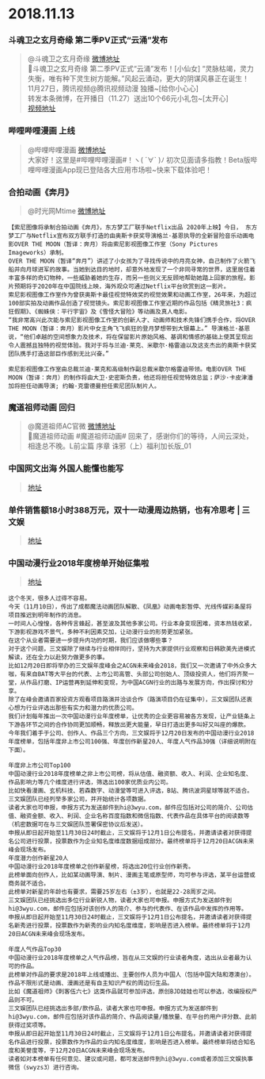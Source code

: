 # 2018.11.13

### 斗魂卫之玄月奇缘 第二季PV正式“云涌”发布
> @斗魂卫之玄月奇缘  [微博地址](https://weibo.com/6452646514/H2uUpAnvw?type=comment)   
>斗魂卫之玄月奇缘 第二季PV正式“云涌”发布！[小仙女] 
>“灵脉枯竭，灵力失衡，唯有种下灵生树方能解。”风起云涌动，更大的阴谋风暴正在诞生！  
>11月27日，腾讯视频@腾讯视频动漫 独播~[给你小心心]  
>转发本条微博，在开播日（11.27）送出10个66元小礼包~[太开心]  
>[视频地址](https://v.qq.com/x/cover/dvev3kvdkwlppob/v00289wn3p3.html)  

### 哔哩哔哩漫画 上线
> @哔哩哔哩漫画  [微博地址](https://weibo.com/5705024508/H2sUn5FjD)  
>大家好！这里是#哔哩哔哩漫画#！ヽ( ´∀` )ﾉ 初次见面请多指教！Beta版哔哩哔哩漫画App现已登陆各大应用市场啦~快来下载体验吧！  

### 合拍动画《奔月》
> @时光网Mtime  [微博地址](https://weibo.com/1663735900/H2tJstCxn)   
```
【索尼图像将承制合拍动画《奔月》，东方梦工厂联手Netflix出品 2020年上映】今日， 东方梦工厂与Netflix宣布双方联手打造的由奥斯卡获奖导演格兰·基恩执导的全新冒险音乐动画电影OVER THE MOON（暂译：奔月）将由索尼影视图像工作室（Sony Pictures Imageworks）承制。
OVER THE MOON（暂译“奔月”）讲述了小女孩为了寻找传说中的月亮女神，自己制作了火箭飞船并向月球进军的故事。当她到达目的地时，却意外地发现了一个非同寻常的世界，这里居住着丰富多样的奇幻物种，一些威胁着她的生存，而另一些则义无反顾地帮助她踏上回家的旅程。影片预期将于2020年在中国院线上映，海外观众可通过Netflix平台欣赏到这一影片。
索尼影视图像工作室作为曾获奥斯卡最佳视觉特效奖的视觉效果和动画工作室，26年来，为超过100部实拍及动画作品创造了视觉镜头。索尼影视图像工作室近期的作品包括《精灵旅社3：疯狂假期》、《蜘蛛侠：平行宇宙》及《雪怪大冒险》等动画及真人电影。
“我非常高兴此次能与索尼影视图像工作室的创新人才、动画师和技术先锋们携手合作，将OVER THE MOON（暂译：奔月）影片中女主角飞飞疯狂的登月梦想带到大银幕上。” 导演格兰·基恩说，“他们卓越的空间想象力及技术，将在保留影片原始风格、基调和情感的基础上使其呈现出令人震撼且独特的视觉体验。我对于将与兰迪·莱克、米歇尔·格雷迪以及这支杰出的奥斯卡获奖团队携手打造这部巨作感到无比兴奋。”

索尼影视图像工作室由总裁兰迪·莱克和高级制作副总裁米歇尔格雷迪带领。电影OVER THE MOON（暂译：奔月）的制作将由大卫·史密斯负责，他还将担任视觉特效总监；萨沙·卡皮津潘加将担任动画导演; 约翰·克雷德曼担任索尼团队制片人。
```

### 魔道祖师动画 回归
>  @魔道祖师AC官微  [微博地址](https://weibo.com/5406119222/H2uwWhvoB)  
>魔道祖师动画 #魔道祖师动画# 回来了，感谢你们的等待，人间云深处，相逢总不晚。L前尘篇 序章 诛邪（上）福利加长版_01 ​​​​   

### 中国网文出海 外国人能懂也能写 
>[地址](https://weibo.com/ttarticle/p/show?id=2309351000774305894925015831&u=6078642029&m=4305960153496080&cu=6078642029&ru=1726918143&rm=4305894889882328)  


### 单件销售额18小时388万元，双十一动漫周边热销，也有冷思考 | 三文娱 
>[地址](https://mp.weixin.qq.com/s?__biz=MzA3NjM4MDM2Mg==&mid=2651733159&idx=1&sn=ee8daa5aaa28923d615e2d7a17a9961d&chksm=8498bd02b3ef3414441008711d1fe270110a9a8433eb31647a8270ca955c3003c4462675fbe8&scene=38)  

### 中国动漫行业2018年度榜单开始征集啦 

>[地址](https://mp.weixin.qq.com/s?__biz=MzA3NjM4MDM2Mg==&mid=2651733128&idx=1&sn=a0bb3f9ac7170c4d6e6105da07394012&chksm=8498bd2db3ef343bd539520ee5be20f75bcd6141fb2e57cf7d2b3779b5fb10fa699751c2e0ae&scene=38)  

```
这个冬天，很多人过得不容易。
今天（11月10日），传出了成都魔法动画团队解散、《凤凰》动画电影暂停、光线传媒彩条屋将项目推迟到明年制作的消息。
一时间人心惶惶，各种传言蜂起，甚至波及其他多家公司。行业本身变现困难，资本热钱收紧，下游影视游戏不景气，多种不利因素交加，让动漫行业的形势更加紧张。
在这个从业者需要进一步提升内功的时期，我们应该做哪些事？
对于这个问题，三文娱除了继续与行业相伴同行，坚持为大家提供行业观察和日韩欧美先进模式解读，还在全力以赴努力做更多的事。
比如12月20日即将举办的三文娱年度峰会之ACGN未来峰会2018，我们又一次邀请了中外众多大咖，有来自BAT等大平台的代表、上市公司高管、头部公司创始人、顶级投资人，他们将齐聚一堂，从作品打磨、IP运营再到延伸和变现，为中国ACGN行业的出路与发展方向，作出探讨和分享。
除了在峰会邀请百家投资方观看项目路演并洽谈合作（路演项目仍在征集中），三文娱团队还衷心想为行业评选出那些有实力和潜力的优质公司。
我们计划每年推出一次中国动漫行业年度榜单，让优秀的企业更容易被各方发现，让产业链条上下游各环节之间的合作协同更加顺畅，释放出更大能量，早日打造出更多叫好又叫座的爆款。
今年我们着手于公司、创作人、作品三个方向，三文娱将于12月20日发布的中国动漫行业2018年度榜单，包括年度非上市公司100强、年度创作新星20人、年度人气作品30强（详细说明附在下面）。

年度非上市公司Top100
中国动漫行业2018年度榜单之非上市公司榜，将从估值、融资额、收入、利润、企业知名度、作品影响力等几个维度进行评选，筛选出100家优质业内公司。
比如快看漫画、玄机科技、若森数字、动漫堂等可进入评选，B站、腾讯波洞星球等就不适合。
三文娱团队已经列举多家公司，并开始统计各项数据。
读者大家也可申报，申报方式为发送邮件到hi@3wyu.com，邮件应包括对公司的简介、公司估值、融资金额、收入、利润、企业名称百度指数和微信指数、代表作品在具体平台的阅读数等（机密数据可在与三文娱团队签署保密协议后发送）。
申报从即日起开始至11月30日24时截止，三文娱将于12月1日公布提名，并邀请读者对获得提名公司进行投票，投票数作为企业知名度维度数据组成部分。最终榜单将于12月20日ACGN未来峰会现场发布。
年度潜力创作新星20人
中国动漫行业2018年度榜单之创作新星榜，将选出20位行业创作新秀。
此榜单面向创作人，比如某动画导演、制片、漫画主笔或原型师，均可参与评选，某平台运营或商务就不适合。
此榜单对新星的年龄也有要求，需要25岁左右（±3岁），也就是22-28周岁之间。
三文娱团队已经挑选出多位行业新锐人物，读者大家也可申报。申报方式为发送邮件到hi@3wyu.com，邮件应包括对该创作人的简介、参与的代表作、在该作品中发挥的作用等。
申报从即日起开始至11月30日24时截止，三文娱将于12月1日公布提名，并邀请读者对获得提名新秀进行投票，投票数作为新秀的业内知名度维度，影响是否进入榜单。最终榜单将于12月20日ACGN未来峰会现场发布。

年度人气作品Top30
中国动漫行业2018年度榜单之人气作品榜，旨在从三文娱的行业读者角度，选出从业者最为认可的作品。
此榜单对作品的要求是2018年上线或播出、主要创作人员为中国人（包括中国大陆和港澳台）。作品不限形式是动画、漫画还是有自主知识产权的周边衍生品。
比如《魔道祖师》《刺客伍六七》这类作品就可参加评选，原创BJD娃娃也可以参选，改编授权产品则不可。
三文娱团队已经挑选出多部/款作品，读者大家也可申报。申报方式为发送邮件到hi@3wyu.com，邮件应包括对该作品的简介、作品阅读量/播放量、在平台的用户评分数、此前获得过奖项等。
申报从即日起开始至11月30日24时截止，三文娱将于12月1日公布提名，并邀请读者对获得提名作品进行投票，投票数作为作品的业内知名度维度，影响是否进入榜单。最终榜单将结合知名度和美誉度等，于12月20日ACGN未来峰会现场发布。
读者如对本榜单有任何意见、建议或问题，都可发送邮件到hi@3wyu.com或者添加三文娱执事微信（swyzs3）进行咨询。
```